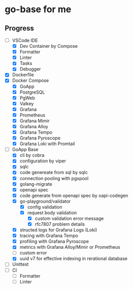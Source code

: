 # go-base for me

## Progress

* [ ] VSCode IDE
    * [x] Dev Container by Compose
    * [x] Formatter
    * [x] Linter
    * [x] Tasks
    * [x] Debugger
* [x] Dockerfile
* [x] Docker Compose
    * [x] GoApp
    * [x] PostgreSQL
    * [x] PgWeb
    * [x] Valkey
    * [x] Grafana
    * [x] Prometheus
    * [x] Grafana Mimir
    * [x] Grafana Alloy
    * [x] Grafana Tempo
    * [x] Grafana Pyroscope
    * [x] Grafana Loki with Promtail
* [ ] GoApp Base
    * [x] cli by cobra
    * [x] configuration by viper
    * [x] sqlc 
    * [x] code genereate from sql by sqlc
    * [x] connection pooling with pgxpool
    * [x] golang-migrate
    * [x] openapi spec
    * [x] code generate from openapi spec by oapi-codegen
    * [x] go-playground/validator
        * [x] config validation
        * [x] request body validation
            * [x] custom validation error message
            * [x] rfc7807 problem details
    * [x] structed logs for Grafana Logs (Loki)
    * [x] tracing with Grafana Tempo
    * [x] profiling with Grafana Pyroscope
    * [x] metrics with Grafana Alloy/Mimir or Prometheus
    * [ ] custom error
    * [x] uuid v7 for effective indexing in rerational database
* [ ] Unittest
* [ ] CI
    * [ ] Formatter
    * [ ] Linter
